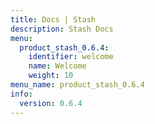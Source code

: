 ```yaml
---
title: Docs | Stash
description: Stash Docs
menu:
  product_stash_0.6.4:
    identifier: welcome
    name: Welcome
    weight: 10
menu_name: product_stash_0.6.4
info:
  version: 0.6.4
---
```


